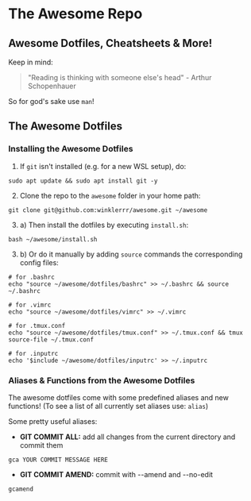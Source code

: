 # The Awesome Repo
## Awesome Dotfiles, Cheatsheets & More!

Keep in mind:

> "Reading is thinking with someone else's head" - Arthur Schopenhauer

So for god's sake use `man`!

## The Awesome Dotfiles

### Installing the Awesome Dotfiles

1. If `git` isn't installed (e.g. for a new WSL setup), do:

```
sudo apt update && sudo apt install git -y
```

2. Clone the repo to the `awesome` folder in your home path:

```
git clone git@github.com:winklerrr/awesome.git ~/awesome
```

3. a) Then install the dotfiles by executing `install.sh`:

```
bash ~/awesome/install.sh
```

3. b) Or do it manually by adding `source` commands the corresponding config files:

```
# for .bashrc
echo "source ~/awesome/dotfiles/bashrc" >> ~/.bashrc && source ~/.bashrc

# for .vimrc
echo "source ~/awesome/dotfiles/vimrc" >> ~/.vimrc

# for .tmux.conf
echo "source ~/awesome/dotfiles/tmux.conf" >> ~/.tmux.conf && tmux source-file ~/.tmux.conf

# for .inputrc
echo '$include ~/awesome/dotfiles/inputrc' >> ~/.inputrc
```

### Aliases & Functions from the Awesome Dotfiles

The awesome dotfiles come with some predefined aliases and new functions!
(To see a list of all currently set aliases use: `alias`)

Some pretty useful aliases:

- **GIT COMMIT ALL:** add all changes from the current directory and commit them

```
gca YOUR COMMIT MESSAGE HERE
```

- **GIT COMMIT AMEND:** commit with --amend and --no-edit

```
gcamend
```
